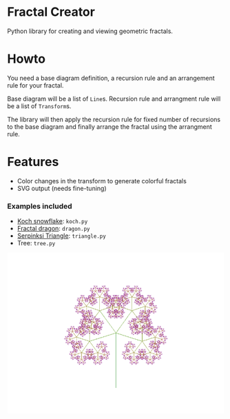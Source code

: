 # Fractal Creator

Python library for creating and viewing geometric fractals.

# Howto

You need a base diagram definition, a recursion rule and an arrangement rule for
your fractal.

Base diagram will be a list of `Line`s. Recursion rule and arrangment rule will be
a list of `Transform`s.

The library will then apply the recursion rule for fixed number of recursions to
the base diagram and finally arrange the fractal using the arrangment rule.

# Features

 - Color changes in the transform to generate colorful fractals
 - SVG output (needs fine-tuning)

### Examples included

 - [Koch snowflake](https://en.wikipedia.org/wiki/Koch_snowflake): `koch.py`
 - [Fractal dragon](https://en.wikipedia.org/wiki/Dragon_curve): `dragon.py`
 - [Serpinksi Triangle](https://en.wikipedia.org/wiki/Sierpinski_triangle): `triangle.py`
 - Tree: `tree.py`

![fractal_tree](/tree_fractal.png)

